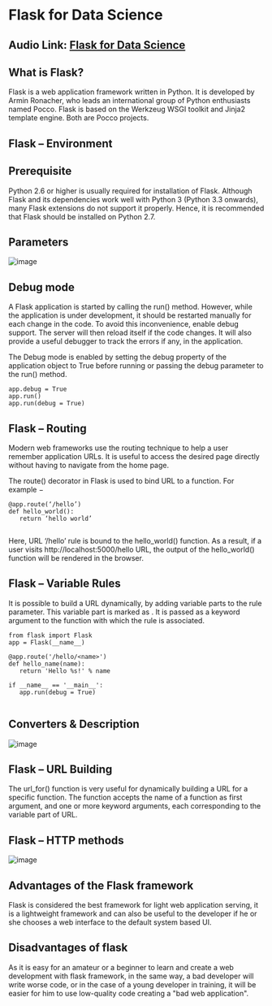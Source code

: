 # Flask for Data Science

## Audio Link: [Flask for Data Science]()

## What is Flask?
Flask is a web application framework written in Python. It is developed by Armin Ronacher, who leads an international group of Python enthusiasts named Pocco. Flask is based on the Werkzeug WSGI toolkit and Jinja2 template engine. Both are Pocco projects.

## Flask – Environment
## Prerequisite
Python 2.6 or higher is usually required for installation of Flask. Although Flask and its dependencies work well with Python 3 (Python 3.3 onwards), many Flask extensions do not support it properly. Hence, it is recommended that Flask should be installed on Python 2.7.

## Parameters

![image](https://user-images.githubusercontent.com/63282184/143590499-a88f693d-ce2c-4264-9562-c9c0bca802d0.png)

## Debug mode

A Flask application is started by calling the run() method. However, while the application is under development, it should be restarted manually for each change in the code. To avoid this inconvenience, enable debug support. The server will then reload itself if the code changes. It will also provide a useful debugger to track the errors if any, in the application.

The Debug mode is enabled by setting the debug property of the application object to True before running or passing the debug parameter to the run() method.
```
app.debug = True
app.run()
app.run(debug = True)
```

## Flask – Routing
Modern web frameworks use the routing technique to help a user remember application URLs. It is useful to access the desired page directly without having to navigate from the home page.

The route() decorator in Flask is used to bind URL to a function. For example −
```
@app.route(‘/hello’)
def hello_world():
   return ‘hello world’
   
   ```
Here, URL ‘/hello’ rule is bound to the hello_world() function. As a result, if a user visits http://localhost:5000/hello URL, the output of the hello_world() function will be rendered in the browser.

## Flask – Variable Rules
It is possible to build a URL dynamically, by adding variable parts to the rule parameter. This variable part is marked as <variable-name>. It is passed as a keyword argument to the function with which the rule is associated.
  
```
from flask import Flask
app = Flask(__name__)

@app.route('/hello/<name>')
def hello_name(name):
   return 'Hello %s!' % name

if __name__ == '__main__':
   app.run(debug = True)
  
```
   
## Converters & Description
   
![image](https://user-images.githubusercontent.com/63282184/143590914-44d7bd7a-df5a-4c2f-b50e-d368cb4f2eae.png)

## Flask – URL Building
The url_for() function is very useful for dynamically building a URL for a specific function. The function accepts the name of a function as first argument, and one or more keyword arguments, each corresponding to the variable part of URL.
   
## Flask – HTTP methods
   
   ![image](https://user-images.githubusercontent.com/63282184/143591014-e606716f-3e2c-44ec-9c32-12ebecec998c.png)

   
## Advantages of the Flask framework
Flask is considered the best framework for light web application serving, it is a lightweight framework and can also be useful to the developer if he or she chooses a web interface to the default system based UI.

## Disadvantages of flask
As it is easy for an amateur or a beginner to learn and create a web development with flask framework, in the same way, a bad developer will write worse code, or in the case of a young developer in training, it will be easier for him to use low-quality code creating a "bad web application".
